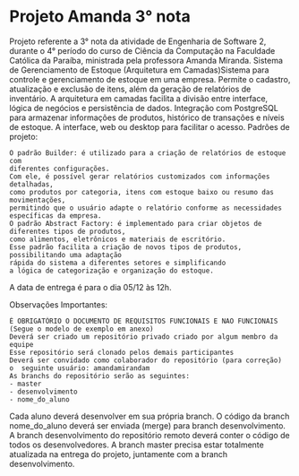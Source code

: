# Projeto Amanda 3° nota
Projeto referente a 3° nota da atividade de Engenharia de Software 2, durante o 4° período do curso de Ciência da Computação na Faculdade Católica da Paraíba, ministrada pela professora Amanda Miranda.
Sistema de Gerenciamento de Estoque (Arquitetura em Camadas)Sistema para controle e gerenciamento de estoque em uma empresa. Permite o cadastro, atualização e exclusão de itens, além da geração de relatórios de inventário. A arquitetura em camadas facilita a divisão entre interface, lógica de negócios e persistência de dados.  Integração com PostgreSQL para armazenar informações de produtos, histórico de transações e níveis de estoque. 
A interface, web ou desktop para facilitar o acesso. 
Padrões de projeto:

    O padrão Builder: é utilizado para a criação de relatórios de estoque com 
    diferentes configurações. 
    Com ele, é possível gerar relatórios customizados com informações detalhadas,
    como produtos por categoria, itens com estoque baixo ou resumo das movimentações,
    permitindo que o usuário adapte o relatório conforme as necessidades específicas da empresa.
    O padrão Abstract Factory: é implementado para criar objetos de diferentes tipos de produtos,
    como alimentos, eletrônicos e materiais de escritório. 
    Esse padrão facilita a criação de novos tipos de produtos, possibilitando uma adaptação 
    rápida do sistema a diferentes setores e simplificando
    a lógica de categorização e organização do estoque.

A data de entrega é para o dia 05/12 às 12h.

Observações Importantes: 

    É OBRIGATÓRIO O DOCUMENTO DE REQUISITOS FUNCIONAIS E NAO FUNCIONAIS 
    (Segue o modelo de exemplo em anexo)
    Deverá ser criado um repositório privado criado por algum membro da equipe 
    Esse repositório será clonado pelos demais participantes
    Deverá ser convidado como colaborador do repositório (para correção)
    o  seguinte usuário: amandamirandam  
    As branchs do repositório serão as seguintes: 
    - master 
    - desenvolvimento 
    - nome_do_aluno

Cada aluno deverá desenvolver em sua própria branch. 
O código da branch nome_do_aluno deverá ser enviada (merge) para branch desenvolvimento.
A branch desenvolvimento do repositório remoto deverá conter o código de todos os  desenvolvedores.
A branch master precisa estar totalmente atualizada na entrega do projeto, juntamente com a branch desenvolvimento.
